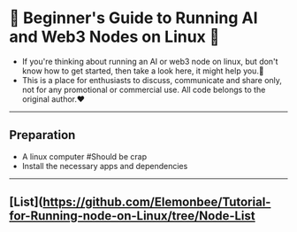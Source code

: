 # 🌟 Beginner's Guide to Running AI and Web3 Nodes on Linux 🌟

* If you're thinking about running an AI or web3 node on linux, but don't know how to get started, then take a look here, it might help you.👀️
* This is a place for enthusiasts to discuss, communicate and share only, not for any promotional or commercial use. All code belongs to the original author.❤️

---
## Preparation

* A linux computer  #Should be crap
* Install the necessary apps and dependencies  

---

## [List](https://github.com/Elemonbee/Tutorial-for-Running-node-on-Linux/tree/Node-List

